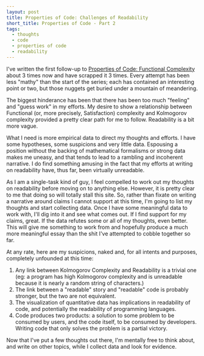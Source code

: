 ```yaml
---
layout: post
title: Properties of Code: Challenges of Readability
short_title: Properties of Code - Part 2
tags:
  - thoughts
  - code
  - properties of code
  - readability
---
```

I've written the first follow-up to [Properties of Code: Functional Complexity](http://mathish.com/2011/05/08/mother-functional.html)
about 3 times now and have scrapped it 3 times.  Every attempt has been less
"mathy" than the start of the series; each has contained an interesting
point or two, but those nuggets get buried under a mountain of meandering.

The biggest hinderance has been that there has been too much "feeling" and
"guess work" in my efforts.  My desire to show a relationship between
Functional (or, more precisely, Satisfaction) complexity and Kolmogorov
complexity provided a pretty clear path for me to follow.  Readability is a
bit more vague.

What I need is more empirical data to direct my thoughts and efforts.  I have
some hypotheses, some suspicions and very little data.  Espousing a position
without the backing of mathematical formalisms or strong data makes me uneasy,
and that tends to lead to a rambling and incoherent narrative.  I do find
something amusing in the fact that my efforts at writing on readability have,
thus far, been virtually unreadable.

As I am a single-task kind of guy, I feel compelled to work out my thoughts
on readability before moving on to anything else.  However, it is pretty
clear to me that doing so will totally stall this site.  So, rather than
fixate on writing a narrative around claims I cannot support at this time,
I'm going to list my thoughts and start collecting data.  Once I have some
meaningful data to work with, I'll dig into it and see what comes out.  If
I find support for my claims, great.  If the data refutes some or all of my
thoughts, even better.  This will give me something to work from and
hopefully produce a much more meaningful essay than the shit I've attempted
to cobble together so far.

At any rate, here are my suspicions, naked and, for all intents and purposes,
completely unfounded at this time:

1. Any link between Kolmogorov Complexity and Readability is a trivial one
   (eg: a program has high Kolmogorov complexity and is unreadable because it
   is nearly a random string of characters.)
2. The link between a "readable" story and "readable" code is probably
   stronger, but the two are not equivalent.
3. The visualization of quantitative data has implications in readability of
   code, and potentially the readability of programming languages.
4. Code produces two products: a solution to some problem to be consumed by
   users, and the code itself, to be consumed by developers.  Writing code
   that only solves the problem is a partial victory.

Now that I've put a few thoughts out there, I'm mentally free to think about,
and write on other topics, while I collect data and look for evidence.

